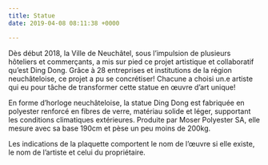```yaml
---
title: Statue
date: 2019-04-08 08:11:38 +0000

---
```

Dès début 2018, la Ville de Neuchâtel, sous l’impulsion de plusieurs hôteliers et commerçants, a mis sur pied ce projet artistique et collaboratif qu’est Ding Dong. Grâce à 28 entreprises et institutions de la région neuchâteloise, ce projet a pu se concrétiser! Chacune a choisi un.e artiste qui eu pour tâche de transformer cette statue en œuvre d’art unique!

En forme d’horloge neuchâteloise, la statue Ding Dong est fabriquée en polyester renforcé en fibres de verre, matériau solide et léger, supportant les conditions climatiques extérieures. Produite par Moser Polyester SA, elle mesure avec sa base 190cm et pèse un peu moins de 200kg.

Les indications de la plaquette comportent le nom de l’œuvre si elle existe, le nom de l’artiste et celui du propriétaire.